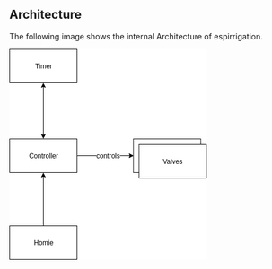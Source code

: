 Architecture
------------
The following image shows the internal Architecture of espirrigation.

![Architecture](https://raw.githubusercontent.com/lutzb91/espirrigation/master/drawio/system.png)